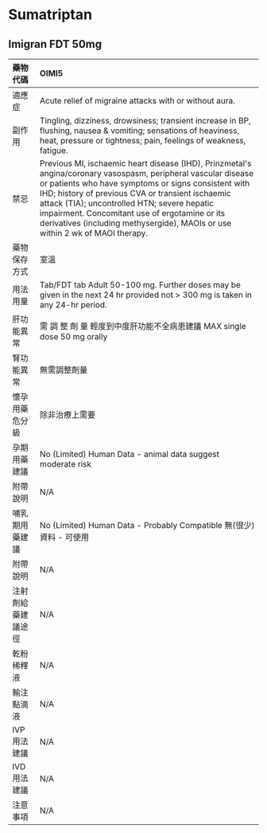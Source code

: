 # Sumatriptan

## Imigran FDT 50mg

| 藥物代碼           | OIMI5                                                                                                                                                                                                                                                                                                                                                                                                      |
|:-------------------|:-----------------------------------------------------------------------------------------------------------------------------------------------------------------------------------------------------------------------------------------------------------------------------------------------------------------------------------------------------------------------------------------------------------|
| 適應症             | Acute relief of migraine attacks with or without aura.                                                                                                                                                                                                                                                                                                                                                     |
| 副作用             | Tingling, dizziness, drowsiness; transient increase in BP, flushing, nausea & vomiting; sensations of heaviness, heat, pressure or tightness; pain, feelings of weakness, fatigue.                                                                                                                                                                                                                         |
| 禁忌               | Previous MI, ischaemic heart disease (IHD), Prinzmetal's angina/coronary vasospasm, peripheral vascular disease or patients who have symptoms or signs consistent with IHD; history of previous CVA or transient ischaemic attack (TIA); uncontrolled HTN; severe hepatic impairment. Concomitant use of ergotamine or its derivatives (including methysergide), MAOIs or use within 2 wk of MAOI therapy. |
| 藥物保存方式       | 室溫                                                                                                                                                                                                                                                                                                                                                                                                       |
| 用法用量           | Tab/FDT tab Adult 50-100 mg. Further doses may be given in the next 24 hr provided not > 300 mg is taken in any 24-hr period.                                                                                                                                                                                                                                                                              |
| 肝功能異常         | 需 調 整 劑 量  輕度到中度肝功能不全病患建議 MAX single dose 50 mg orally                                                                                                                                                                                                                                                                                                                                  |
| 腎功能異常         | 無需調整劑量                                                                                                                                                                                                                                                                                                                                                                                               |
| 懷孕用藥危分級     | 除非治療上需要                                                                                                                                                                                                                                                                                                                                                                                             |
| 孕期用藥建議       | No (Limited) Human Data - animal data suggest moderate risk                                                                                                                                                                                                                                                                                                                                                |
| 附帶說明           | N/A                                                                                                                                                                                                                                                                                                                                                                                                        |
| 哺乳期用藥建議     | No (Limited) Human Data - Probably Compatible 無(很少)資料 - 可使用                                                                                                                                                                                                                                                                                                                                        |
| 附帶說明           | N/A                                                                                                                                                                                                                                                                                                                                                                                                        |
| 注射劑給藥建議途徑 | N/A                                                                                                                                                                                                                                                                                                                                                                                                        |
| 乾粉稀釋液         | N/A                                                                                                                                                                                                                                                                                                                                                                                                        |
| 輸注點滴液         | N/A                                                                                                                                                                                                                                                                                                                                                                                                        |
| IVP 用法建議       | N/A                                                                                                                                                                                                                                                                                                                                                                                                        |
| IVD 用法建議       | N/A                                                                                                                                                                                                                                                                                                                                                                                                        |
| 注意事項           | N/A                                                                                                                                                                                                                                                                                                                                                                                                        |

